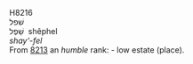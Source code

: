 <body>
  <p>H8216<br>  שׁפל  <br> שֵׁפֶל  ‎  shêphel  <br><i>shay‘-fel </i><br>From <a href="h8213.htm">8213</a>  an <i>humble</i> rank: - low estate (place).<br></p>
 </body>